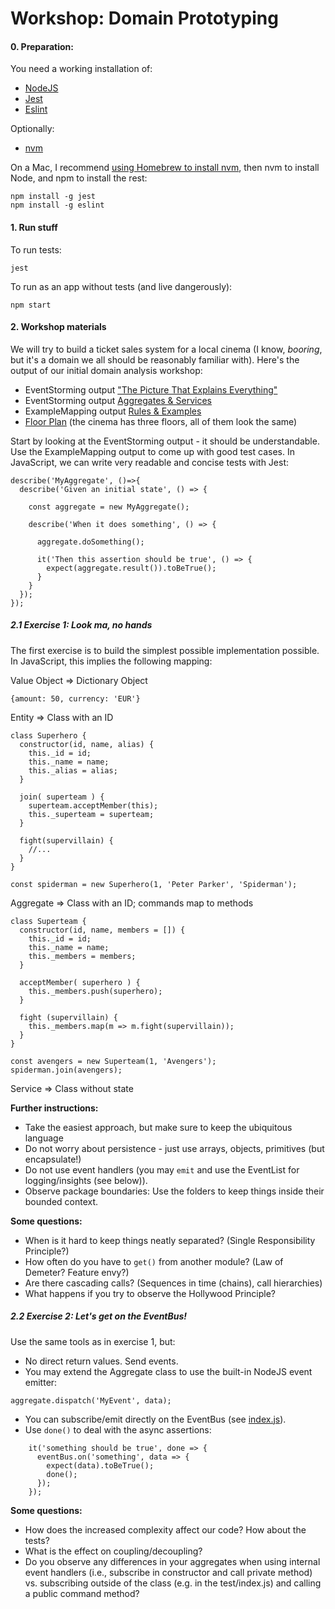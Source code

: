 # Workshop: Domain Prototyping

#### 0. Preparation:

You need a working installation of:

- [NodeJS](https://nodejs.org/)
- [Jest](https://jestjs.io/)
- [Eslint](https://eslint.org/)

Optionally:
- [nvm](https://github.com/creationix/nvm) 

On a Mac, I recommend [using Homebrew to install nvm](http://dev.topheman.com/install-nvm-with-homebrew-to-use-multiple-versions-of-node-and-iojs-easily/), then nvm to install Node, and npm to install the rest:

```
npm install -g jest
npm install -g eslint
```

#### 1. Run stuff

To run tests:

```
jest
```

To run as an app without tests (and live dangerously):

```
npm start
```

#### 2. Workshop materials

We will try to build a ticket sales system for a local cinema (I know, *booring*, but it's a domain we all should be reasonably familiar with).
Here's the output of our initial domain analysis workshop:
- EventStorming output ["The Picture That Explains Everything"](https://realtimeboard.com/app/board/o9J_kyCuemg=/)
- EventStorming output [Aggregates & Services](https://realtimeboard.com/app/board/o9J_kyLn_MM=/)
- ExampleMapping output [Rules & Examples](https://realtimeboard.com/app/board/o9J_kyLtRNY=/)
- [Floor Plan](https://realtimeboard.com/app/board/o9J_kyEXCdI=/) (the cinema has three floors, all of them look the same) 

Start by looking at the EventStorming output - it should be understandable.
Use the ExampleMapping output to come up with good test cases. In JavaScript, we can write very readable and concise tests with Jest:
```
describe('MyAggregate', ()=>{
  describe('Given an initial state', () => {
    
    const aggregate = new MyAggregate();
    
    describe('When it does something', () => {
      
      aggregate.doSomething();
      
      it('Then this assertion should be true', () => {
        expect(aggregate.result()).toBeTrue();
      }
    }
  });
});
```

##### 2.1 Exercise 1: Look ma, no hands

The first exercise is to build the simplest possible implementation possible. In JavaScript, this implies the following mapping:

Value Object => Dictionary Object

```{amount: 50, currency: 'EUR'}```

Entity => Class with an ID

```
class Superhero {
  constructor(id, name, alias) {
    this._id = id;
    this._name = name;
    this._alias = alias;
  }
  
  join( superteam ) {
    superteam.acceptMember(this);
    this._superteam = superteam;
  }
  
  fight(supervillain) {
    //...
  }
}

const spiderman = new Superhero(1, 'Peter Parker', 'Spiderman');
```

Aggregate => Class with an ID; commands map to methods

```
class Superteam {
  constructor(id, name, members = []) {
    this._id = id;
    this._name = name;
    this._members = members; 
  }
  
  acceptMember( superhero ) {
    this._members.push(superhero);
  }
  
  fight (supervillain) {
    this._members.map(m => m.fight(supervillain));
  }
}

const avengers = new Superteam(1, 'Avengers');
spiderman.join(avengers);
``` 
 
Service => Class without state 
       
**Further instructions:**

- Take the easiest approach, but make sure to keep the ubiquitous language
- Do not worry about persistence - just use arrays, objects, primitives (but encapsulate!) 
- Do not use event handlers (you may ```emit``` and use the EventList for logging/insights (see below)).                       
- Observe package boundaries: Use the folders to keep things inside their bounded context.

**Some questions:** 
- When is it hard to keep things neatly separated? (Single Responsibility Principle?)
- How often do you have to ```get()``` from another module? (Law of Demeter? Feature envy?) 
- Are there cascading calls? (Sequences in time (chains), call hierarchies)
- What happens if you try to observe the Hollywood Principle?


##### 2.2 Exercise 2: Let's get on the EventBus!

Use the same tools as in exercise 1, but:
- No direct return values. Send events.
- You may extend the Aggregate class to use the built-in NodeJS event emitter:
```
aggregate.dispatch('MyEvent', data);        
```
- You can subscribe/emit directly on the EventBus (see [index.js](./src/index.js)).
- Use ```done()``` to deal with the async assertions:
```
    it('something should be true', done => {
      eventBus.on('something', data => {
        expect(data).toBeTrue();
        done();
      });
    });
``` 

**Some questions:** 
- How does the increased complexity affect our code? How about the tests?
- What is the effect on coupling/decoupling?
- Do you observe any differences in your aggregates when using internal event handlers (i.e., subscribe in constructor and call private method) vs. subscribing outside of the class (e.g. in the test/index.js) and calling a public command method?